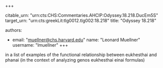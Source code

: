 +++


citable_urn: "urn:cts:CHS:Commentaries.AHCIP:Odyssey.18.218.DucEm5S"
target_urn: "urn:cts:greekLit:tlg0012.tlg002:18.218"
title: "Odyssey 18.218"

authors:
- email: "muellner@chs.harvard.edu"
  name: "Leonard Muellner"
  username: "lmuellner"
+++

<p>in a list of examples of the functional relationship between eukhesthai and phanai (in the context of analyzing genos eukhesthai einai formulas)</p>